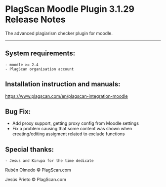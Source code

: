 # PlagScan Moodle Plugin 3.1.29 Release Notes

The advanced plagiarism checker plugin for moodle.

-------------

System requirements:
--------------------

    - moodle >= 2.4
    - PlagScan organisation account

Installation instruction and manuals:
-------------------------

https://www.plagscan.com/en/plagscan-integration-moodle

Bug Fix:
--------

- Add proxy support, getting proxy config from Moodle settings
- Fix a problem causing that some content was shown when creating/editing assigment related to exclude functions

Special thanks:
---------------

    - Jesus and Kirupa for the time dedicate

Rubén Olmedo © PlagScan.com

Jesús Prieto © PlagScan.com
